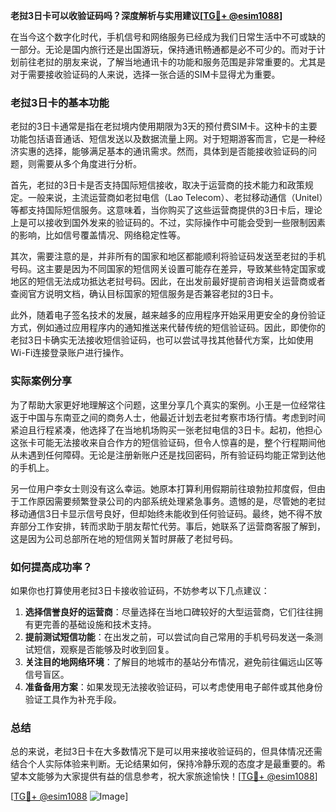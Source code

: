 **老挝3日卡可以收验证码吗？深度解析与实用建议[[TG💪+ @esim1088](https://t.me/s/esim1088)]**

在当今这个数字化时代，手机信号和网络服务已经成为我们日常生活中不可或缺的一部分。无论是国内旅行还是出国游玩，保持通讯畅通都是必不可少的。而对于计划前往老挝的朋友来说，了解当地通讯卡的功能和服务范围是非常重要的。尤其是对于需要接收验证码的人来说，选择一张合适的SIM卡显得尤为重要。

### 老挝3日卡的基本功能

老挝的3日卡通常是指在老挝境内使用期限为3天的预付费SIM卡。这种卡的主要功能包括语音通话、短信发送以及数据流量上网。对于短期游客而言，它是一种经济实惠的选择，能够满足基本的通讯需求。然而，具体到是否能接收验证码的问题，则需要从多个角度进行分析。

首先，老挝的3日卡是否支持国际短信接收，取决于运营商的技术能力和政策规定。一般来说，主流运营商如老挝电信（Lao Telecom）、老挝移动通信（Unitel）等都支持国际短信服务。这意味着，当你购买了这些运营商提供的3日卡后，理论上是可以接收到国外发来的验证码的。不过，实际操作中可能会受到一些限制因素的影响，比如信号覆盖情况、网络稳定性等。

其次，需要注意的是，并非所有的国家和地区都能顺利将验证码发送至老挝的手机号码。这主要是因为不同国家的短信网关设置可能存在差异，导致某些特定国家或地区的短信无法成功抵达老挝号码。因此，在出发前最好提前咨询相关运营商或者查阅官方说明文档，确认目标国家的短信服务是否兼容老挝的3日卡。

此外，随着电子签名技术的发展，越来越多的应用程序开始采用更安全的身份验证方式，例如通过应用程序内的通知推送来代替传统的短信验证码。因此，即使你的老挝3日卡确实无法接收短信验证码，也可以尝试寻找其他替代方案，比如使用Wi-Fi连接登录账户进行操作。

### 实际案例分享

为了帮助大家更好地理解这个问题，这里分享几个真实的案例。小王是一位经常往返于中国与东南亚之间的商务人士，他最近计划去老挝考察市场行情。考虑到时间紧迫且行程紧凑，他选择了在当地机场购买一张老挝电信的3日卡。起初，他担心这张卡可能无法接收来自合作方的短信验证码，但令人惊喜的是，整个行程期间他从未遇到任何障碍。无论是注册新账户还是找回密码，所有验证码均能正常到达他的手机上。

另一位用户李女士则没有这么幸运。她原本打算利用假期前往琅勃拉邦度假，但由于工作原因需要频繁登录公司的内部系统处理紧急事务。遗憾的是，尽管她的老挝移动通信3日卡显示信号良好，但却始终未能收到任何验证码。最终，她不得不放弃部分工作安排，转而求助于朋友帮忙代劳。事后，她联系了运营商客服了解到，这是因为公司总部所在地的短信网关暂时屏蔽了老挝号码。

### 如何提高成功率？

如果你也打算使用老挝3日卡接收验证码，不妨参考以下几点建议：

1. **选择信誉良好的运营商**：尽量选择在当地口碑较好的大型运营商，它们往往拥有更完善的基础设施和技术支持。
2. **提前测试短信功能**：在出发之前，可以尝试向自己常用的手机号码发送一条测试短信，观察是否能够及时收到回复。
3. **关注目的地网络环境**：了解目的地城市的基站分布情况，避免前往偏远山区等信号盲区。
4. **准备备用方案**：如果发现无法接收验证码，可以考虑使用电子邮件或其他身份验证工具作为补充手段。

### 总结

总的来说，老挝3日卡在大多数情况下是可以用来接收验证码的，但具体情况还需结合个人实际体验来判断。无论结果如何，保持冷静乐观的态度才是最重要的。希望本文能够为大家提供有益的信息参考，祝大家旅途愉快！[[TG💪+ @esim1088](https://t.me/s/esim1088)]

[[TG💪+ @esim1088](https://t.me/s/esim1088) ![Image](https://i.postimg.cc/4NQfJmqS/Snipaste-2025-05-13-00-14-12.png)]